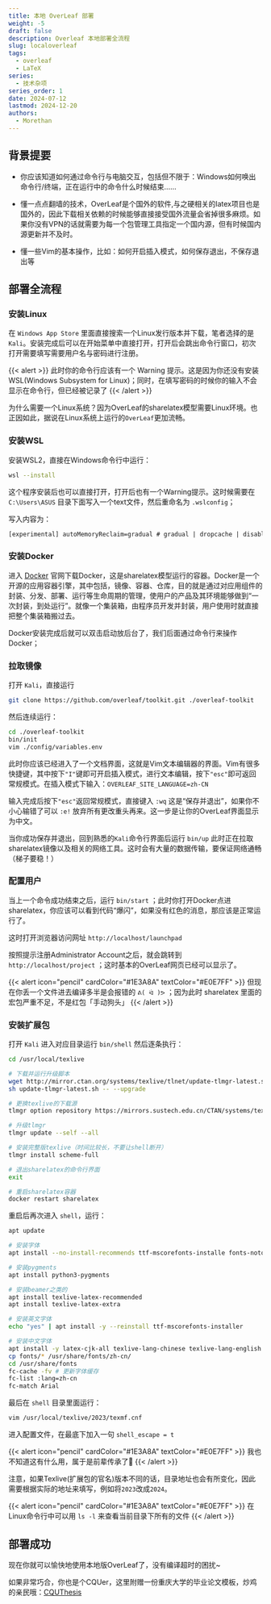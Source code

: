 ```yaml
---
title: 本地 OverLeaf 部署
weight: -5
draft: false
description: Overleaf 本地部署全流程
slug: localoverleaf
tags:
  - overleaf
  - LaTeX
series:
  - 技术杂项
series_order: 1
date: 2024-07-12
lastmod: 2024-12-20
authors:
  - Morethan
---
```


## 背景提要

- 你应该知道如何通过命令行与电脑交互，包括但不限于：Windows如何唤出命令行/终端，正在运行中的命令什么时候结束......

- 懂一点点翻墙的技术，OverLeaf是个国外的软件,与之硬相关的latex项目也是国外的，因此下载相关依赖的时候能够直接接受国外流量会省掉很多麻烦。如果你没有VPN的话就需要为每一个包管理工具指定一个国内源，但有时候国内源更新并不及时。

- 懂一些Vim的基本操作，比如：如何开启插入模式，如何保存退出，不保存退出等

## 部署全流程
### 安装Linux

在 `Windows App Store` 里面直接搜索一个Linux发行版本并下载，笔者选择的是`Kali`。安装完成后可以在开始菜单中直接打开，打开后会跳出命令行窗口，初次打开需要填写需要用户名与密码进行注册。


{{< alert  >}}
此时你的命令行应该有一个 Warning 提示。这是因为你还没有安装 WSL(Windows Subsystem for Linux)；同时，在填写密码的时候你的输入不会显示在命令行，但已经被记录了
{{< /alert >}}

为什么需要一个Linux系统？因为OverLeaf的sharelatex模型需要Linux环境。也正因如此，据说在Linux系统上运行的`OverLeaf`更加流畅。

### 安装WSL

安装WSL2，直接在Windows命令行中运行：

```sh
wsl --install
```

这个程序安装后也可以直接打开，打开后也有一个Warning提示。这时候需要在 `C:\Users\ASUS` 目录下面写入一个text文件，然后重命名为 `.wslconfig`；

写入内容为：

```txt
[experimental] autoMemoryReclaim=gradual # gradual | dropcache | disabled networkingMode=mirrored dnsTunneling=true firewall=true autoProxy=true
```

### 安装Docker

进入 [Docker](https://www.docker.com/) 官网下载Docker，这是sharelatex模型运行的容器。Docker是一个开源的应用容器引擎，其中包括，镜像、容器、仓库，目的就是通过对应用组件的封装、分发、部署、运行等生命周期的管理，使用户的产品及其环境能够做到“一次封装，到处运行”。就像一个集装箱，由程序员开发并封装，用户使用时就直接把整个集装箱搬过去。

Docker安装完成后就可以双击启动放后台了，我们后面通过命令行来操作Docker；

### 拉取镜像

打开 `Kali`，直接运行

``` sh
git clone https://github.com/overleaf/toolkit.git ./overleaf-toolkit
```

然后连续运行：

```sh
cd ./overleaf-toolkit
bin/init
vim ./config/variables.env
```

此时你应该已经进入了一个文档界面，这就是Vim文本编辑器的界面。Vim有很多快捷键，其中按下`"I"`键即可开启插入模式，进行文本编辑，按下`"esc"`即可返回常规模式。在插入模式下输入：`OVERLEAF_SITE_LANGUAGE=zh-CN`

输入完成后按下`"esc"`返回常规模式，直接键入 `:wq` 这是“保存并退出”，如果你不小心输错了可以 `:e!` 放弃所有更改重头再来。这一步是让你的OverLeaf界面显示为中文。

当你成功保存并退出，回到熟悉的`Kali`命令行界面后运行 `bin/up` 此时正在拉取sharelatex镜像以及相关的网络工具。这时会有大量的数据传输，要保证网络通畅（梯子要稳！）

### 配置用户

当上一个命令成功结束之后，运行 `bin/start` ；此时你打开Docker点进sharelatex，你应该可以看到代码“爆闪”，如果没有红色的消息，那应该是正常运行了。

这时打开浏览器访问网址 `http://localhost/launchpad` 

按照提示注册Administrator Account之后，就会跳转到 `http://localhost/project` ；这时基本的OverLeaf网页已经可以显示了。

{{< alert icon="pencil" cardColor="#1E3A8A" textColor="#E0E7FF" >}}
但现在你丢一个文件进去编译多半是会报错的 `ᕕ( ᐛ )ᕗ` ；因为此时 sharelatex 里面的宏包严重不足，不是红包「手动狗头」
{{< /alert >}}

### 安装扩展包

打开 `Kali` 进入对应目录运行 `bin/shell` 然后逐条执行：

```sh
cd /usr/local/texlive

# 下载并运行升级脚本
wget http://mirror.ctan.org/systems/texlive/tlnet/update-tlmgr-latest.sh
sh update-tlmgr-latest.sh -- --upgrade

# 更换texlive的下载源
tlmgr option repository https://mirrors.sustech.edu.cn/CTAN/systems/texlive/tlnet/

# 升级tlmgr
tlmgr update --self --all

# 安装完整版texlive（时间比较长，不要让shell断开）
tlmgr install scheme-full

# 退出sharelatex的命令行界面
exit

# 重启sharelatex容器
docker restart sharelatex
```

重启后再次进入 `shell`，运行：

```sh
apt update

# 安装字体
apt install --no-install-recommends ttf-mscorefonts-installe fonts-noto texlive-fonts-recommended tex-gyre fonts-wqy-microhei fonts-wqy-zenhei fonts-noto-cjk fonts-noto-cjk-extra fonts-noto-color-emoji fonts-noto-extra fonts-noto-ui-core fonts-noto-ui-extra fonts-noto-unhinted fonts-texgyre

# 安装pygments
apt install python3-pygments

# 安装beamer之类的
apt install texlive-latex-recommended
apt install texlive-latex-extra

# 安装英文字体
echo "yes" | apt install -y --reinstall ttf-mscorefonts-installer

# 安装中文字体
apt install -y latex-cjk-all texlive-lang-chinese texlive-lang-english
cp fonts/* /usr/share/fonts/zh-cn/
cd /usr/share/fonts
fc-cache -fv # 更新字体缓存
fc-list :lang=zh-cn
fc-match Arial
```

最后在 `shell` 目录里面运行：

```sh
vim /usr/local/texlive/2023/texmf.cnf
```

进入配置文件，在最底下加入一句 `shell_escape = t`


{{< alert icon="pencil" cardColor="#1E3A8A" textColor="#E0E7FF" >}}
我也不知道这有什么用，属于是前辈传承了🤔
{{< /alert >}}

注意，如果Texlive(扩展包的官名)版本不同的话，目录地址也会有所变化，因此需要根据实际的地址来填写，例如将`2023`改成`2024`。


{{< alert icon="pencil" cardColor="#1E3A8A" textColor="#E0E7FF" >}}
在Linux命令行中可以用 `ls -l` 来查看当前目录下所有的文件
{{< /alert >}}

## 部署成功

现在你就可以愉快地使用本地版OverLeaf了，没有编译超时的困扰~

如果非常巧合，你也是个CQUer，这里附赠一份重庆大学的毕业论文模板，炒鸡的亲民哦：[CQUThesis](https://github.com/nanmu42/CQUThesis)

